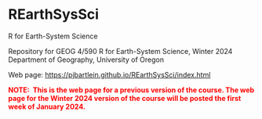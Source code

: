 # REarthSysSci
R for Earth-System Science  

Repository for GEOG 4/590 R for Earth-System Science, Winter 2024  
Department of Geography, University of Oregon  

Web page:
https://pjbartlein.github.io/REarthSysSci/index.html

<span style="color: red;">**NOTE:&nbsp; This is the web page for a previous version of the course. The web page for the Winter 2024 version of the course will be posted the first week of January 2024.** &nbsp; <br>
